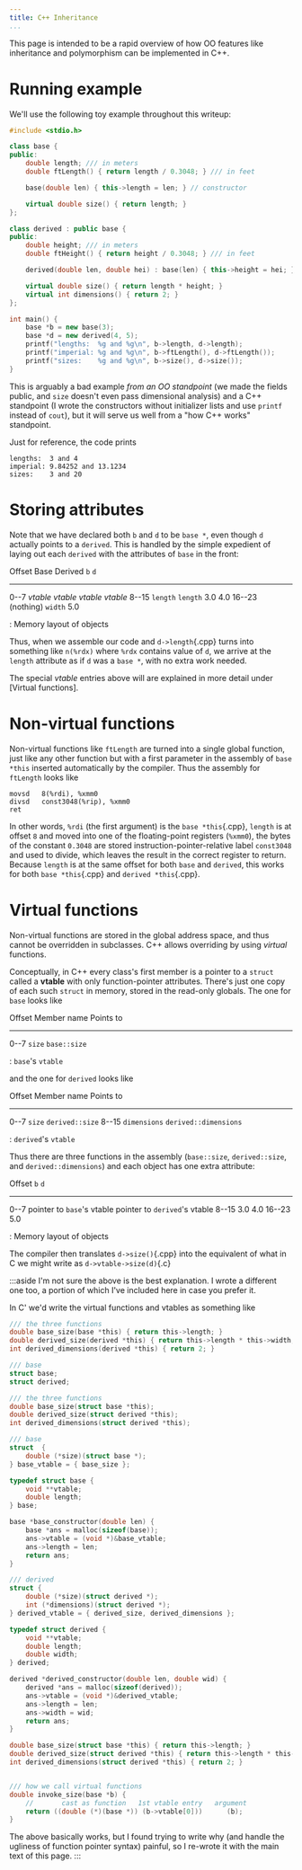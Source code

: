 ```yaml
---
title: C++ Inheritance
...
```


This page is intended to be a rapid overview of how OO features like inheritance and polymorphism can be implemented in C++.

# Running example

We'll use the following toy example throughout this writeup:

````cpp
#include <stdio.h>

class base {
public:
    double length; /// in meters
    double ftLength() { return length / 0.3048; } /// in feet

    base(double len) { this->length = len; } // constructor

    virtual double size() { return length; }
};

class derived : public base {
public:
    double height; /// in meters
    double ftHeight() { return height / 0.3048; } /// in feet

    derived(double len, double hei) : base(len) { this->height = hei; } // constructor

    virtual double size() { return length * height; }
    virtual int dimensions() { return 2; }
};

int main() {
    base *b = new base(3);
    base *d = new derived(4, 5);
    printf("lengths:  %g and %g\n", b->length, d->length);
    printf("imperial: %g and %g\n", b->ftLength(), d->ftLength());
    printf("sizes:    %g and %g\n", b->size(), d->size());
}
````

This is arguably a bad example *from an OO standpoint* (we made the fields public, and `size` doesn't even pass dimensional analysis) and a C++ standpoint (I wrote the constructors without initializer lists and use `printf` instead of `cout`),
but it will serve us well from a "how C++ works" standpoint.

Just for reference, the code prints

    lengths:  3 and 4
    imperial: 9.84252 and 13.1234
    sizes:    3 and 20

# Storing attributes

Note that we have declared both `b` and `d` to be `base *`,
even though `d` actually points to a `derived`.
This is handled by the simple expedient of laying out each `derived` with the attributes of `base` in the front:

Offset          Base        Derived     `b`         `d`
-------------   ----------  ----------  ----------  ----------
0--7            *vtable*    *vtable*    *vtable*    *vtable*
8--15           `length`    `length`    3.0         4.0
16--23          (nothing)   `width`                 5.0

: Memory layout of objects


Thus, when we assemble our code and `d->length`{.cpp} turns into something like `n(%rdx)` where `%rdx` contains value of `d`,
we arrive at the `length` attribute as if `d` was a `base *`, with no extra work needed.

The special *vtable* entries above will are explained in more detail under [Virtual functions].

# Non-virtual functions

Non-virtual functions like `ftLength` are turned into a single global function,
just like any other function
but with a first parameter in the assembly of `base *this` inserted automatically by the compiler.
Thus the assembly for `ftLength` looks like

    movsd   8(%rdi), %xmm0
    divsd   const3048(%rip), %xmm0
    ret

In other words, `%rdi` (the first argument) is the `base *this`{.cpp},
`length` is at offset `8` and moved into one of the floating-point registers (`%xmm0`),
the bytes of the constant `0.3048` are stored instruction-pointer-relative label `const3048` and used to divide,
which leaves the result in the correct register to return.
Because `length` is at the same offset for both `base` and `derived`, this works for both `base *this`{.cpp} and `derived *this`{.cpp}.

# Virtual functions

Non-virtual functions are stored in the global address space, and thus cannot be overridden in subclasses.
C++ allows overriding by using *virtual* functions.

Conceptually, in C++ every class's first member is a pointer to a `struct` called a **vtable** with only function-pointer attributes.
There's just one copy of each such `struct` in memory, stored in the read-only globals.
The one for `base` looks like

Offset          Member name     Points to
-------------   --------------  ------------------------
0--7            `size`          `base::size` 

: `base`'s `vtable`

and the one for `derived` looks like

Offset          Member name     Points to
-------------   --------------  ------------------------
0--7            `size`          `derived::size` 
8--15           `dimensions`    `derived::dimensions` 

: `derived`'s `vtable`

Thus there are three functions in the assembly (`base::size`, `derived::size`, and `derived::dimensions`)
and each object has one extra attribute:

Offset          `b`                         `d`
-------------   --------------------------- ------------------------------
0--7            pointer to `base`'s vtable  pointer to `derived`'s vtable
8--15           3.0                         4.0
16--23                                      5.0

: Memory layout of objects

The compiler then translates `d->size()`{.cpp} into the equivalent of what in C we might write as `d->vtable->size(d)`{.c}

:::aside
I'm not sure the above is the best explanation.
I wrote a different one too, a portion of which I've included here in case you prefer it.

In C' we'd write the virtual functions and vtables as something like

````c
/// the three functions
double base_size(base *this) { return this->length; }
double derived_size(derived *this) { return this->length * this->width; }
int derived_dimensions(derived *this) { return 2; }

/// base
struct base;
struct derived;

/// the three functions
double base_size(struct base *this);
double derived_size(struct derived *this);
int derived_dimensions(struct derived *this);

/// base
struct  {
    double (*size)(struct base *);
} base_vtable = { base_size };

typedef struct base {
    void **vtable;
    double length;
} base;

base *base_constructor(double len) {
    base *ans = malloc(sizeof(base));
    ans->vtable = (void *)&base_vtable;
    ans->length = len;
    return ans;
}

/// derived
struct {
    double (*size)(struct derived *);
    int (*dimensions)(struct derived *);
} derived_vtable = { derived_size, derived_dimensions };

typedef struct derived {
    void **vtable;
    double length;
    double width;
} derived;

derived *derived_constructor(double len, double wid) {
    derived *ans = malloc(sizeof(derived));
    ans->vtable = (void *)&derived_vtable;
    ans->length = len;
    ans->width = wid;
    return ans;
}

double base_size(struct base *this) { return this->length; }
double derived_size(struct derived *this) { return this->length * this->width; }
int derived_dimensions(struct derived *this) { return 2; }


/// how we call virtual functions
double invoke_size(base *b) {
    //       cast as function   1st vtable entry   argument
    return ((double (*)(base *)) (b->vtable[0]))      (b);
}
````

The above basically works, but I found trying to write why (and handle the ugliness of function pointer syntax) painful,
so I re-wrote it with the main text of this page.
:::

